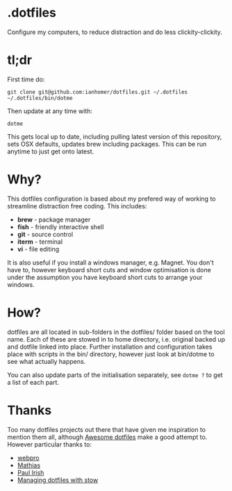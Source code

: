 # .dotfiles

Configure my computers, to reduce distraction and do less clickity-clickity.

# tl;dr

First time do:

    git clone git@github.com:ianhomer/dotfiles.git ~/.dotfiles
    ~/.dotfiles/bin/dotme

Then update at any time with:

    dotme

This gets local up to date, including pulling latest version of this repository, sets OSX defaults, updates brew
including packages. This can be run anytime to just get onto latest.

# Why?

This dotfiles configuration is based about my prefered way of working to streamline distraction free coding. This
includes:

* **brew** - package manager
* **fish** - friendly interactive shell
* **git** - source control
* **iterm** - terminal
* **vi** - file editing

It is also useful if you install a windows manager, e.g. Magnet. You don't have to, however keyboard short cuts and
window optimisation is done under the assumption you have keyboard short cuts to arrange your windows.

# How?

dotfiles are all located in sub-folders in the dotfiles/ folder based on the tool name. Each of these are stowed in to
home directory, i.e. original backed up and dotfile linked into place. Further installation and configuration takes
place with scripts in the bin/ directory, however just look at bin/dotme to see what actually happens.

You can also update parts of the initialisation separately, see `dotme ?` to get a list of each part.

# Thanks

Too many dotfiles projects out there that have given me inspiration to mention them all, although [Awesome
dotfiles](https://github.com/webpro/awesome-dotfiles) make a good attempt to. However particular thanks to:

* [webpro](https://github.com/webpro/dotfiles)
* [Mathias]( https://github.com/mathiasbynens/dotfiles )
* [Paul Irish](https://github.com/paulirish/dotfiles)
* [Managing dotfiles with stow](https://alexpearce.me/2016/02/managing-dotfiles-with-stow/)
